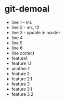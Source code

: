 # git-demoal

- line 1 - ms
- line 2 - ms, f2
- line 3 - update in master
- line 4
- line 5
- line 6
- line correct
- feature1
- feature 1.1
- another f
- feature 2
- feature 2.1
- feature 3
- feature 3.1
- feature 3.2
